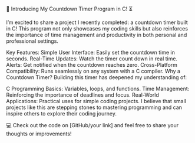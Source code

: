🔔 Introducing My Countdown Timer Program in C! ⏳

I’m excited to share a project I recently completed: a countdown timer built in C! This program not only showcases my coding skills but also reinforces the importance of time management and productivity in both personal and professional settings.

Key Features:
Simple User Interface: Easily set the countdown time in seconds.
Real-Time Updates: Watch the timer count down in real time.
Alerts: Get notified when the countdown reaches zero.
Cross-Platform Compatibility: Runs seamlessly on any system with a C compiler.
Why a Countdown Timer?
Building this timer has deepened my understanding of:

C Programming Basics: Variables, loops, and functions.
Time Management: Reinforcing the importance of deadlines and focus.
Real-World Applications: Practical uses for simple coding projects.
I believe that small projects like this are stepping stones to mastering programming and can inspire others to explore their coding journey.

💻 Check out the code on [GitHub/your link] and feel free to share your thoughts or improvements!
